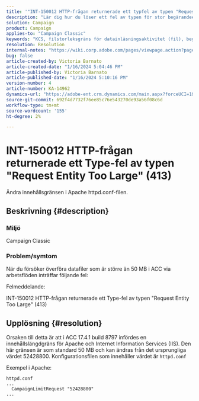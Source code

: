 ```yaml
---
title: '"INT-150012 HTTP-frågan returnerade ett typfel av typen "Request Entity Too Large" (413)"'
description: "Lär dig hur du löser ett fel av typen för stor begärandeentitet (413)."
solution: Campaign
product: Campaign
applies-to: "Campaign Classic"
keywords: "KCS, filstorleksgräns för datainläsningsaktivitet (fil), begärandeentiteten är för stor, CampaignLimitRequest"
resolution: Resolution
internal-notes: "https://wiki.corp.adobe.com/pages/viewpage.action?pageId=1423015339#ACC-Apache/Tomcat/IIS-WhatisthefilesizelimitforDataloading(file)activity?"
bug: false
article-created-by: Victoria Barnato
article-created-date: "1/16/2024 5:04:46 PM"
article-published-by: Victoria Barnato
article-published-date: "1/16/2024 5:10:16 PM"
version-number: 4
article-number: KA-14962
dynamics-url: "https://adobe-ent.crm.dynamics.com/main.aspx?forceUCI=1&pagetype=entityrecord&etn=knowledgearticle&id=91961a57-91b4-ee11-a569-6045bd006704"
source-git-commit: 692f4d7732f76ee85c76e543270de93a56f08c6d
workflow-type: tm+mt
source-wordcount: '155'
ht-degree: 2%

---
```


# INT-150012 HTTP-frågan returnerade ett Type-fel av typen &quot;Request Entity Too Large&quot; (413)


Ändra innehållsgränsen i Apache httpd.conf-filen.

## Beskrivning {#description}


### <b>Miljö</b>

Campaign Classic

### <b>Problem/symtom</b>

När du försöker överföra datafiler som är större än 50 MB i ACC via arbetsflöden inträffar följande fel:



Felmeddelande:

INT-150012 HTTP-frågan returnerade ett Type-fel av typen &quot;Request Entity Too Large&quot; (413)


## Upplösning {#resolution}


Orsaken till detta är att i ACC 17.4.1 build 8797 infördes en innehållslängdgräns för Apache och Internet Information Services (IIS). Den här gränsen är som standard 50 MB och kan ändras från det ursprungliga värdet 52428800. Konfigurationsfilen som innehåller värdet är `httpd.conf`

Exempel i Apache:


```
httpd.conf
...
  CampaignLimitRequest "52428800"
...
```

